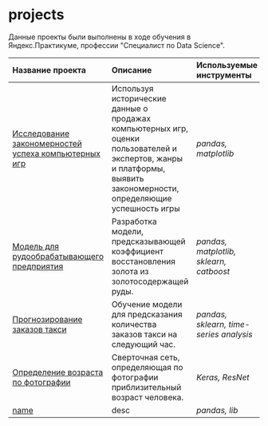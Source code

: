 # projects

Данные проекты были выполнены в ходе обучения в Яндекс.Практикуме, профессии "Специалист по Data Science".

| Название проекта | Описание | Используемые инструменты | 
| :---------------------- | :---------------------- | :---------------------- |
| [Исследование закономерностей успеха компьютерных игр](analytics) | Используя исторические данные о продажах компьютерных игр, оценки пользователей и экспертов, жанры и платформы, выявить закономерности, определяющие успешность игры | *pandas, matplotlib* |
| [Модель для рудообрабатывающего предприятия](machine_learning) | Разработка модели, предсказывающей коэффициент восстановления золота из золотосодержащей руды. | *pandas, matplotlib, sklearn, catboost* |
| [Прогнозирование заказов такси](time-series) | Обучение модели для предсказания количества заказов такси на следующий час. | *pandas, sklearn, time-series analysis* |
| [Определение возраста по фотографии](age_recognition) | Сверточная сеть, определяющая по фотографии приблизительный возраст человека. | *Keras, ResNet* |
| [name](path) | desc | *pandas, lib* |
